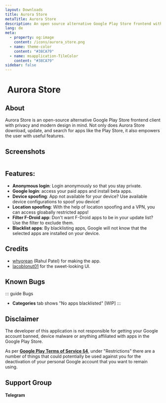 ```yaml
---
layout: Downloads
title: Aurora Store
metaTitle: Aurora Store
description: An open source alternative Google Play Store frontend with privacy features and clean UI.
lang: de
meta:
  - property: og:image
    content: /icons/aurora_store.png
  - name: theme-color
    content: "#38CA79"
  - name: msapplication-TileColor
    content: "#38CA79"
sidebar: false
---
```


# <img class="headerLogo" :src="$withBase('/icons/aurora_store.png')"> Aurora Store

## About

Aurora Store is an open-source alternative Google Play Store frontend client with privacy and modern design in mind. Not only does Aurora Store download, update, and search for apps like the Play Store, it also empowers the user with useful features.

## Screenshots

<img class="zoomable" :src="$withBase('/assets/screenshots_store.png')"/>

## Features:

- **Anonymous login**: Login anonymously so that you stay private.
- **Google login**: access your paid apps and install beta apps.
- **Device spoofing**: App not available for your device? Use available device configurations to spoof you device!
- **Location spoofing**: With the help of location spoofing and a VPN, you can access gloabally restricted apps!
- **Filter F-Droid app**: Don't want F-Droid apps to be in your update list? Use the filter to exclude them.
- **Blacklist apps**: By blacklisting apps, Google will not know that the selected apps are installed on your device.

## Credits

- [whyorean](https://gitlab.com/whyorean/) (Rahul Patel) for making the app.
- [IacobIonut01](https://gitlab.com/IacobIonut01/) for the sweet-looking UI.

## Known Bugs

::: guide Bugs 
- **Categories** tab shows "No apps blacklisted" [WIP]
:::

## Disclaimer

The developer of this application is not responsible for getting your Google account banned, device malware or anything affiliated with apps in the Google Play Store.

As per [**Google Play Terms of Service §4**](https://play.google.com/intl/en-us_us/about/play-terms/index.html), under "Restrictions" there are a number of things that could potentially be used against you for the deactivation of your personal Google account that you want to remain using.

## Support Group

#### Telegram

<img class="zoomable" :src="$withBase('/assets/tg-aurorasupport-qr.png')" width="175px"/>